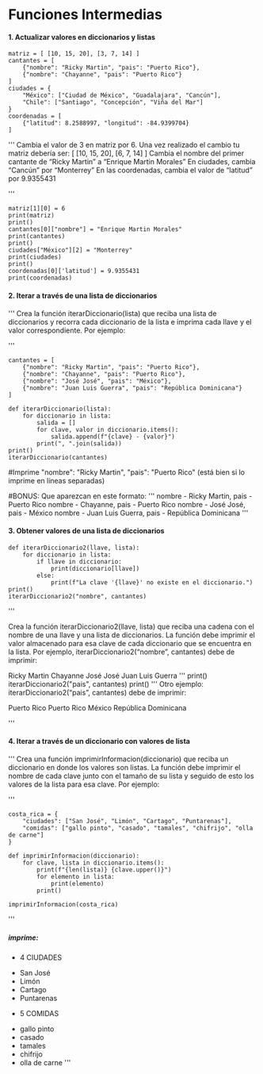 # Funciones Intermedias 

#### 1. Actualizar valores en diccionarios y listas
~~~
matriz = [ [10, 15, 20], [3, 7, 14] ]
cantantes = [
    {"nombre": "Ricky Martin", "pais": "Puerto Rico"},
    {"nombre": "Chayanne", "pais": "Puerto Rico"}
]
ciudades = {
    "México": ["Ciudad de México", "Guadalajara", "Cancún"],
    "Chile": ["Santiago", "Concepción", "Viña del Mar"]
}
coordenadas = [
    {"latitud": 8.2588997, "longitud": -84.9399704}
]
~~~
'''
Cambia el valor de 3 en matriz por 6. Una vez realizado el cambio tu matriz debería ser: [ [10, 15, 20], [6, 7, 14] ]
Cambia el nombre del primer cantante de “Ricky Martin” a “Enrique Martin Morales”
En ciudades, cambia “Cancún” por “Monterrey”
En las coordenadas, cambia el valor de “latitud” por 9.9355431

'''
~~~
matriz[1][0] = 6
print(matriz)
print()
cantantes[0]["nombre"] = "Enrique Martin Morales"
print(cantantes)
print()
ciudades["México"][2] = "Monterrey"
print(ciudades)
print()
coordenadas[0]['latitud'] = 9.9355431
print(coordenadas)
~~~
#### 2. Iterar a través de una lista de diccionarios

'''
Crea la función iterarDiccionario(lista) que reciba una lista de diccionarios y recorra cada diccionario de la lista e imprima cada llave y el valor correspondiente. Por ejemplo:

'''
~~~
cantantes = [
    {"nombre": "Ricky Martin", "pais": "Puerto Rico"},
    {"nombre": "Chayanne", "pais": "Puerto Rico"},
    {"nombre": "José José", "pais": "México"},
    {"nombre": "Juan Luis Guerra", "pais": "República Dominicana"}
]

def iterarDiccionario(lista):
    for diccionario in lista:
        salida = []
        for clave, valor in diccionario.items():
            salida.append(f"{clave} - {valor}")
        print(", ".join(salida))
print()
iterarDiccionario(cantantes)
~~~
#Imprime "nombre": "Ricky Martin", "pais": "Puerto Rico" (está bien si lo imprime en líneas separadas)

#BONUS: Que aparezcan en este formato:
'''
nombre - Ricky Martin, pais - Puerto Rico
nombre - Chayanne, pais - Puerto Rico
nombre - José José, pais - México
nombre - Juan Luis Guerra, pais - República Dominicana
'''

#### 3. Obtener valores de una lista de diccionarios
~~~
def iterarDiccionario2(llave, lista):
    for diccionario in lista:
        if llave in diccionario:
            print(diccionario[llave])
        else:
            print(f"La clave '{llave}' no existe en el diccionario.")
print()
iterarDiccionario2("nombre", cantantes)
~~~
'''

Crea la función iterarDiccionario2(llave, lista) que reciba una cadena con el nombre de una llave y una lista de diccionarios. La función debe imprimir el valor almacenado para esa clave de cada diccionario que se encuentra en la lista. Por ejemplo, iterarDiccionario2(“nombre”, cantantes) debe de imprimir:

Ricky Martin
Chayanne
José José
Juan Luis Guerra
'''
print()
iterarDiccionario2("pais", cantantes) 
print()
'''
Otro ejemplo: iterarDiccionario2(“pais”, cantantes) debe de imprimir:

Puerto Rico
Puerto Rico
México
República Dominicana

'''

#### 4. Iterar a través de un diccionario con valores de lista

'''
Crea una función imprimirInformacion(diccionario) que reciba un diccionario en donde los valores son listas. La función debe imprimir el nombre de cada clave junto con el tamaño de su lista y seguido de esto los valores de la lista para esa clave. Por ejemplo:

'''
~~~
costa_rica = {
    "ciudades": ["San José", "Limón", "Cartago", "Puntarenas"],
    "comidas": ["gallo pinto", "casado", "tamales", "chifrijo", "olla de carne"]
}

def imprimirInformacion(diccionario):
    for clave, lista in diccionario.items():
        print(f"{len(lista)} {clave.upper()}")
        for elemento in lista:
            print(elemento)
        print() 

imprimirInformacion(costa_rica)
~~~
'''
##### imprime:
- 4 CIUDADES
* San José
* Limón
* Cartago
* Puntarenas

- 5 COMIDAS
* gallo pinto
* casado
* tamales
* chifrijo
* olla de carne
'''
